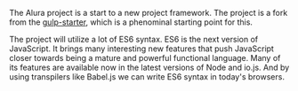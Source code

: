 The Alura project is a start to a new project framework. The project is a fork from the [gulp-starter](https://codeship.com), which is a phenominal starting point for this.

The project will utilize a lot of ES6 syntax. ES6 is the next version of JavaScript. It brings many interesting new features that push JavaScript closer towards being a mature and powerful functional language. Many of its features are available now in the latest versions of Node and io.js. And by using transpilers like Babel.js we can write ES6 syntax in today's browsers.